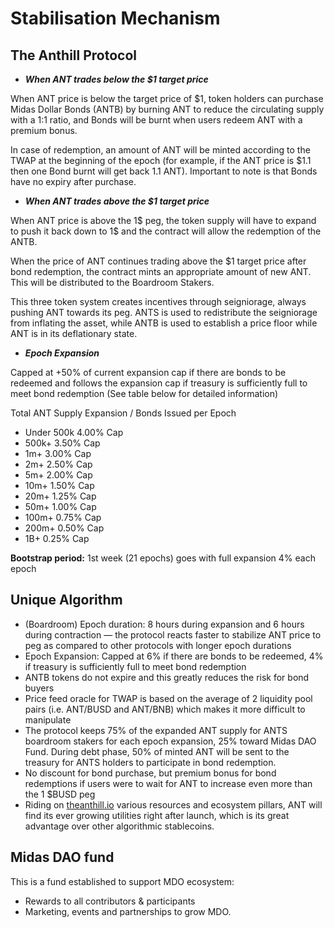 # Stabilisation Mechanism

## The Anthill Protocol

* _**When ANT trades below the $1 target price**_

When ANT price is below the target price of $1, token holders can purchase Midas Dollar Bonds \(ANTB\) by burning ANT to reduce the circulating supply with a 1:1 ratio, and Bonds will be burnt when users redeem ANT with a premium bonus.

In case of redemption, an amount of ANT will be minted according to the TWAP at the beginning of the epoch \(for example, if the ANT price is $1.1 then one Bond burnt will get back 1.1 ANT\). Important to note is that Bonds have no expiry after purchase.

* _**When ANT trades above the $1 target price**_

When ANT price is above the 1$ peg, the token supply will have to expand to push it back down to 1$ and the contract will allow the redemption of the ANTB.

When the price of ANT continues trading above the $1 target price after bond redemption, the contract mints an appropriate amount of new ANT. This will be distributed to the Boardroom Stakers.

This three token system creates incentives through seigniorage, always pushing ANT towards its peg. ANTS is used to redistribute the seigniorage from inflating the asset, while ANTB is used to establish a price floor while ANT is in its deflationary state.

* _**Epoch Expansion**_

Capped at +50% of current expansion cap if there are bonds to be redeemed and follows the expansion cap if treasury is sufficiently full to meet bond redemption \(See table below for detailed information\)

Total ANT Supply Expansion / Bonds Issued per Epoch

* Under 500k      4.00% Cap 
* 500k+                3.50% Cap 
* 1m+                   3.00% Cap 
* 2m+                   2.50% Cap 
* 5m+                   2.00% Cap 
* 10m+                 1.50% Cap 
* 20m+                 1.25% Cap 
* 50m+                 1.00% Cap 
* 100m+               0.75% Cap 
* 200m+               0.50% Cap 
* 1B+                     0.25% Cap

**Bootstrap period:** 1st week \(21 epochs\) goes with full expansion 4% each epoch

## Unique Algorithm <a id="unique-algorithm"></a>

* \(Boardroom\) Epoch duration: 8 hours during expansion and 6 hours during contraction — the protocol reacts faster to stabilize ANT price to peg as compared to other protocols with longer epoch durations
* Epoch Expansion: Capped at 6% if there are bonds to be redeemed, 4% if treasury is sufficiently full to meet bond redemption
* ANTB tokens do not expire and this greatly reduces the risk for bond buyers
* Price feed oracle for TWAP is based on the average of 2 liquidity pool pairs \(i.e. ANT/BUSD and ANT/BNB\) which makes it more difficult to manipulate
* The protocol keeps 75% of the expanded ANT supply for ANTS boardroom stakers for each epoch expansion, 25% toward Midas DAO Fund. During debt phase, 50% of minted ANT will be sent to the treasury for ANTS holders to participate in bond redemption.
* No discount for bond purchase, but premium bonus for bond redemptions if users were to wait for ANT to increase even more than the 1 $BUSD peg
* Riding on [theanthill.io](http://www.theanthill.io) various resources and ecosystem pillars, ANT will find its ever growing utilities right after launch, which is its great advantage over other algorithmic stablecoins.

## Midas DAO fund <a id="decentralised-dao-fund"></a>

This is a fund established to support MDO ecosystem:

* Rewards to all contributors & participants
* Marketing, events and partnerships to grow MDO.

